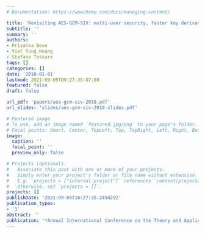 ```yaml
---
# Documentation: https://wowchemy.com/docs/managing-content/

title: 'Revisiting AES-GCM-SIV: multi-user security, faster key derivation, and better bounds'
subtitle: ''
summary: ''
authors:
- Priyanka Bose
- Viet Tung Hoang
- Stefano Tessaro
tags: []
categories: []
date: '2018-01-01'
lastmod: 2021-09-05T09:27:35-07:00
featured: false
draft: false

url_pdf: 'papers/aes-gcm-siv-2018.pdf'
url_slides: 'slides/aes-gcm-siv-2018-slides.pdf'

# Featured image
# To use, add an image named `featured.jpg/png` to your page's folder.
# Focal points: Smart, Center, TopLeft, Top, TopRight, Left, Right, BottomLeft, Bottom, BottomRight.
image:
  caption: ''
  focal_point: ''
  preview_only: false

# Projects (optional).
#   Associate this post with one or more of your projects.
#   Simply enter your project's folder or file name without extension.
#   E.g. `projects = ["internal-project"]` references `content/project/deep-learning/index.md`.
#   Otherwise, set `projects = []`.
projects: []
publishDate: '2021-09-05T16:27:35.249429Z'
publication_types:
- '1'
abstract: ''
publication: '*Annual International Conference on the Theory and Applications of Cryptographic Techniques (Eurocrypt)*'
---
```

